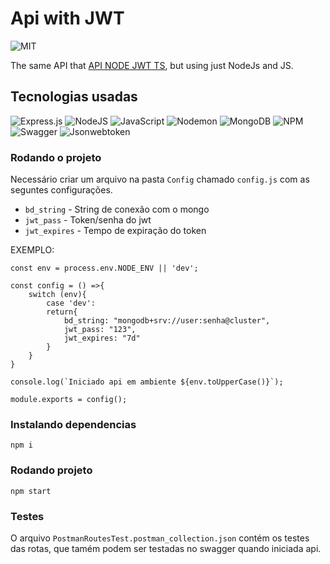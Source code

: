 # Api with JWT
![MIT](https://img.shields.io/github/license/jeangondorek/api-rest-nodejs?style=for-the-badge)

The same API that [API NODE JWT TS](https://github.com/jeangondorek/api-node-jwt-ts), but using just NodeJs and JS.

## Tecnologias usadas
![Express.js](https://img.shields.io/badge/express.js-%23404d59.svg?style=for-the-badge&logo=express&logoColor=%2361DAFB)
![NodeJS](https://img.shields.io/badge/node.js-6DA55F?style=for-the-badge&logo=node.js&logoColor=white)
![JavaScript](https://img.shields.io/badge/javascript-%23323330.svg?style=for-the-badge&logo=javascript&logoColor=%23F7DF1E)
![Nodemon](https://img.shields.io/badge/NODEMON-%23323330.svg?style=for-the-badge&logo=nodemon&logoColor=%BBDEAD)
![MongoDB](https://img.shields.io/badge/MongoDB-%234ea94b.svg?style=for-the-badge&logo=mongodb&logoColor=white)
![NPM](https://img.shields.io/badge/NPM-%23CB3837.svg?style=for-the-badge&logo=npm&logoColor=white)
![Swagger](https://img.shields.io/badge/-Swagger-%23Clojure?style=for-the-badge&logo=swagger&logoColor=white)
![Jsonwebtoken](https://img.shields.io/badge/Jsonwebtoken-%23404d59.svg?style=for-the-badge&logo=Jsonwebtoken&logoColor=%2361DAFB)

### Rodando o projeto

Necessário criar um arquivo na pasta `Config` chamado `config.js` com as seguntes configurações.

- `bd_string` - String de conexão com o mongo
- `jwt_pass` - Token/senha do jwt
- `jwt_expires` - Tempo de expiração do token

EXEMPLO: 
```
const env = process.env.NODE_ENV || 'dev';

const config = () =>{
    switch (env){
        case 'dev':
        return{
            bd_string: "mongodb+srv://user:senha@cluster",
            jwt_pass: "123",
            jwt_expires: "7d"
        }
    }
}

console.log(`Iniciado api em ambiente ${env.toUpperCase()}`);

module.exports = config();
```

### Instalando dependencias
```
npm i
```
### Rodando projeto

```
npm start
```

### Testes

O arquivo `PostmanRoutesTest.postman_collection.json` contém os testes das rotas, que tamém podem ser testadas no swagger quando iniciada api.
